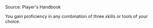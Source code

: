Source: Player's Handbook

You gain proficiency in any combination of three skills or tools of your choice.
